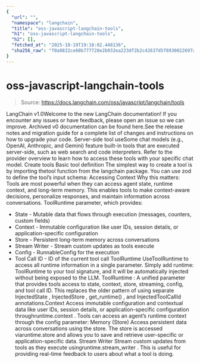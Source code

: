 ```yaml
---
{
  "url": "",
  "namespace": "langchain",
  "title": "oss-javascript-langchain-tools",
  "h1": "oss-javascript-langchain-tools",
  "h2": [],
  "fetched_at": "2025-10-19T19:18:02.448136",
  "sha256_raw": "f0a0832ce60b777728e2b932ea223df2b2c42637d5f8930022697a0a4c93d0f3"
}
---
```


# oss-javascript-langchain-tools

> Source: https://docs.langchain.com/oss/javascript/langchain/tools

LangChain v1.0Welcome to the new LangChain documentation! If you encounter any issues or have feedback, please open an issue so we can improve. Archived v0 documentation can be found here.See the release notes and migration guide for a complete list of changes and instructions on how to upgrade your code.
Server-side tool useSome chat models (e.g., OpenAI, Anthropic, and Gemini) feature built-in tools that are executed server-side, such as web search and code interpreters. Refer to the provider overview to learn how to access these tools with your specific chat model.
Create tools
Basic tool definition
The simplest way to create a tool is by importing thetool
function from the langchain
package. You can use zod to define the tool’s input schema:
Accessing Context
Why this matters: Tools are most powerful when they can access agent state, runtime context, and long-term memory. This enables tools to make context-aware decisions, personalize responses, and maintain information across conversations.
ToolRuntime
parameter, which provides:
- State - Mutable data that flows through execution (messages, counters, custom fields)
- Context - Immutable configuration like user IDs, session details, or application-specific configuration
- Store - Persistent long-term memory across conversations
- Stream Writer - Stream custom updates as tools execute
- Config - RunnableConfig for the execution
- Tool Call ID - ID of the current tool call
ToolRuntime
UseToolRuntime
to access all runtime information in a single parameter. Simply add runtime: ToolRuntime
to your tool signature, and it will be automatically injected without being exposed to the LLM.
ToolRuntime
: A unified parameter that provides tools access to state, context, store, streaming, config, and tool call ID. This replaces the older pattern of using separate InjectedState
, InjectedStore
, get_runtime()
, and InjectedToolCallId
annotations.Context
Access immutable configuration and contextual data like user IDs, session details, or application-specific configuration throughruntime.context
.
Tools can access an agent’s runtime context through the config
parameter:
Memory (Store)
Access persistent data across conversations using the store. The store is accessed viaruntime.store
and allows you to save and retrieve user-specific or application-specific data.
Stream Writer
Stream custom updates from tools as they execute usingruntime.stream_writer
. This is useful for providing real-time feedback to users about what a tool is doing.